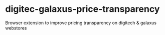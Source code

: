 # digitec-galaxus-price-transparency
Browser extension to improve pricing transparency on digitech &amp; galaxus webstores
